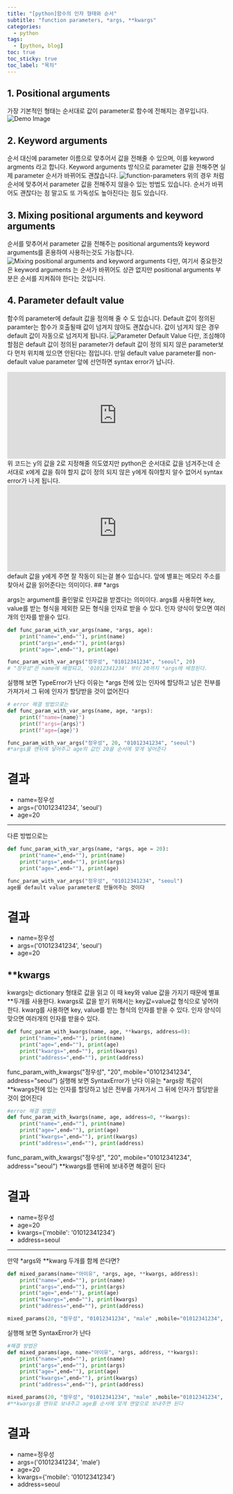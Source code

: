 ```yaml
---
title: "[python]함수의 인자 형태와 순서"
subtitle: "function parameters, *args, **kwargs"
categories:
  - python
tags:
  - [python, blog]
toc: true
toc_sticky: true
toc_label: "목차"
---
```



## 1. Positional arguments
가장 기본적인 형태는 순서대로 값이 parameter로 함수에 전해지는 경우입니다.
<img class="img-fluid" src="/img/posts/positional-arguments.jpg" alt="Demo Image">

## 2. Keyword arguments
순서 대신에 parameter 이름으로 맞추어서 값을 전해줄 수 있으며, 이를 keyword argments 라고 합니다.
Keyword arguments 방식으로 parameter 값을 전해주면 실제 parameter 순서가 바뀌어도 괜찮습니다.
<img class="img-fluid" src="/img/posts/keyword-arguments.jpg" alt="function-parameters">
<span class="caption text-muted">위의 경우 처럼 순서에 맞추어서 parameter 값을 전해주지 않을수 있는 방법도 있습니다.</span>
순서가 바뀌어도 괜찮다는 점 말고도 또 가독성도 높아진다는 점도 있습니다.

## 3. Mixing positional arguments and keyword arguments
순서를 맞추어서 parameter 값을 전해주는 positional arguments와 keyword arguments를 혼용하여 사용하는것도 가능합니다.
<img class="img-fluid" src="/img/posts/mixing-positional-arguments.jpg" alt="Mixing positional arguments and keyword arguments">
다만, 여기서 중요한것은 keyword arguments 는 순서가 바뀌어도 상관 없지만 positional arguments 부분은 순서를 지켜줘야 한다는 것입니다.

## 4. Parameter default value
함수의 parameter에 default 값을 정의해 줄 수 도 있습니다. Default 값이 정의된 paramter는 함수가 호출될때 값이 넘겨지 않아도 괜찮습니다. 값이 넘겨지 않은 경우 default 값이 자동으로 넘겨지게 됩니다.
<img class="img-fluid" src="/img/posts/parameter-default-value.jpg" alt="Parameter Default Value">
다만, 조심해야 할점은 default 값이 정의된 parameter가 default 값이 정의 되지 않은 parameter보다 먼저 위치해 있으면 안된다는 점입니다. 만일 default value parameter를 non-default value parameter 앞에 선언하면 syntax error가 납니다.
<iframe src="https://trinket.io/embed/python/603f604826?start=result" width="100%" height="200" frameborder="0" marginwidth="0" marginheight="0" allowfullscreen></iframe>
위 코드는 y의 값을 2로 지정해줄 의도였지만 python은 순서대로 값을 넘겨주는데 순서대로 x에게 값을 줘야 할지 값이 정의 되지 않은 y에게 줘야할지 알수 없어서 syntax error가 나게 됩니다.

<iframe src="https://trinket.io/embed/python/3edf866bdc?start=result" width="100%" height="200" frameborder="0" marginwidth="0" marginheight="0" allowfullscreen></iframe>
default 값을 y에게 주면 잘 작동이 되는걸 볼수 있습니다. 앞에 별표는 메모리 주소를 찾아서 값을 읽어준다는 의미이다.
## *args

args는 argument를 줄인말로 인자값을 받겠다는 의미이다.
args를 사용하면 key, value를 받는 형식을 제외한 모든 형식을 인자로 받을 수 있다.
인자 양식이 맞으면 여러개의 인자를 받을수 있다.
~~~python
def func_param_with_var_args(name, *args, age):
    print("name=",end=""), print(name)
    print("args=",end=""), print(args)
    print("age=",end=""), print(age)

func_param_with_var_args("정우성", "01012341234", "seoul", 20)
# "정우성"은 name에 배정되고, '01012341234' 부터 20까지 *args에 배정된다.
~~~

실행해 보면 TypeError가 난다 이유는 *args 전에 있는 인자에 할당하고 남은 전부를 가져가서 그 뒤에 인자가 할당받을 것이 없어진다

~~~python
# error 해결 방법으로는
def func_param_with_var_args(name, age, *args):
    print(f"name={name}")
    print(f"args={args}")
    print(f"age={age}")

func_param_with_var_args("정우성", 20, "01012341234", "seoul")
#*args를 맨뒤에 넣어주고 age의 값인 20을 순서에 맞게 넣어준다
~~~
# 결과
+ name=정우성
+ args=('01012341234', 'seoul')
+ age=20
  
---
다른 방법으로는
~~~python
def func_param_with_var_args(name, *args, age = 20):
    print("name=",end=""), print(name)
    print("args=",end=""), print(args)
    print("age=",end=""), print(age)

func_param_with_var_args("정우성", "01012341234", "seoul")
age를 default value parameter로 만들어주는 것이다
~~~


# 결과
+ name=정우성
+ args=('01012341234', 'seoul')
+ age=20

## **kwargs
kwargs는 dictionary 형태로 값을 읽고 이 때 key와 value 값을 가지기 때문에 별표 **두개를 사용한다. kwargs로 값을 받기 위해서는 key값=value값 형식으로 넣어야 한다.
kwarg를 사용하면 key, value를 받는 형식의 인자를 받을 수 있다.
인자 양식이 맞으면 여러개의 인자를 받을수 있다.

~~~python
def func_param_with_kwargs(name, age, **kwargs, address=0):
    print("name=",end=""), print(name)
    print("age=",end=""), print(age)
    print("kwargs=",end=""), print(kwargs)
    print("address=",end=""), print(address)
~~~

func_param_with_kwargs("정우성", "20", mobile="01012341234", address="seoul")
실행해 보면 SyntaxError가 난다 이유는 *args랑 똑같이  **kwargs전에 있는 인자를 할당하고 남은 전부를 가져가서 그 뒤에 인자가 할당받을 것이 없어진다

~~~python
#error 해결 방법은
def func_param_with_kwargs(name, age, address=0, **kwargs):
    print("name=",end=""), print(name)
    print("age=",end=""), print(age)
    print("kwargs=",end=""), print(kwargs)
    print("address=",end=""), print(address)
~~~
func_param_with_kwargs("정우성", "20", mobile="01012341234", address="seoul")
**kwargs를 맨뒤에 보내주면 해결이 된다
# 결과
+ name=정우성
+ age=20
+ kwargs={'mobile': '01012341234'}
+ address=seoul
  
---

만약 *args와 **kwarg 두개를 함께 쓴다면?

~~~python
def mixed_params(name="아이유", *args, age, **kwargs, address):
    print("name=",end=""), print(name)
    print("args=",end=""), print(args)
    print("age=",end=""), print(age)
    print("kwargs=",end=""), print(kwargs)
    print("address=",end=""), print(address)

mixed_params(20, "정우성", "01012341234", "male" ,mobile="01012341234", address="seoul")
~~~
실행해 보면 SyntaxError가 난다

~~~python
#해결 방법은
def mixed_params(age, name="아이유", *args, address, **kwargs):
    print("name=",end=""), print(name)
    print("args=",end=""), print(args)
    print("age=",end=""), print(age)
    print("kwargs=",end=""), print(kwargs)
    print("address=",end=""), print(address)

mixed_params(20, "정우성", "01012341234", "male" ,mobile="01012341234", address="seoul")
#**kwargs를 맨뒤로 보내주고 age를 순서에 맞게 맨앞으로 보내주면 된다
~~~

# 결과

+ name=정우성
+ args=('01012341234', 'male')
+ age=20
+ kwargs={'mobile': '01012341234'}
+ address=seoul